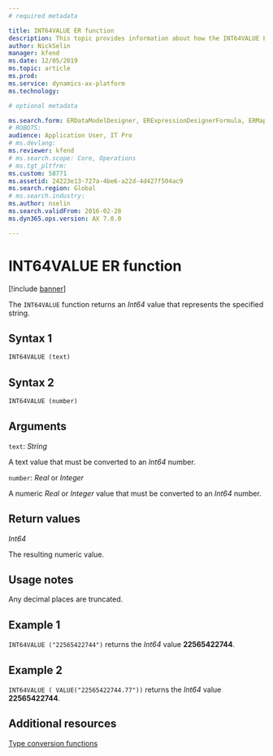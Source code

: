 ```yaml
---
# required metadata

title: INT64VALUE ER function
description: This topic provides information about how the INT64VALUE Electronic reporting (ER) function is used.
author: NickSelin
manager: kfend
ms.date: 12/05/2019
ms.topic: article
ms.prod: 
ms.service: dynamics-ax-platform
ms.technology: 

# optional metadata

ms.search.form: ERDataModelDesigner, ERExpressionDesignerFormula, ERMappedFormatDesigner, ERModelMappingDesigner
# ROBOTS: 
audience: Application User, IT Pro
# ms.devlang: 
ms.reviewer: kfend
# ms.search.scope: Core, Operations
# ms.tgt_pltfrm: 
ms.custom: 58771
ms.assetid: 24223e13-727a-4be6-a22d-4d427f504ac9
ms.search.region: Global
# ms.search.industry: 
ms.author: nselin
ms.search.validFrom: 2016-02-28
ms.dyn365.ops.version: AX 7.0.0

---
```


# INT64VALUE ER function

[!include [banner](../includes/banner.md)]

The `INT64VALUE` function returns an *Int64* value that represents the specified string.

## Syntax 1

```vb
INT64VALUE (text)
```

## Syntax 2

```vb
INT64VALUE (number)
```

## Arguments

`text`: *String*

A text value that must be converted to an *Int64* number.

`number`: *Real* or *Integer*

A numeric *Real* or *Integer* value that must be converted to an *Int64* number.

## Return values

*Int64*

The resulting numeric value.

## Usage notes

Any decimal places are truncated.

## Example 1

`INT64VALUE ("22565422744")` returns the *Int64* value **22565422744**.

## Example 2

`INT64VALUE ( VALUE("22565422744.77"))` returns the *Int64* value **22565422744**.

## Additional resources

[Type conversion functions](er-functions-category-type-conversion.md)

